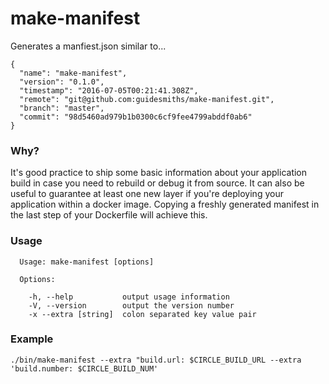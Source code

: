# make-manifest
Generates a manfiest.json similar to...
```
{
  "name": "make-manifest",
  "version": "0.1.0",
  "timestamp": "2016-07-05T00:21:41.308Z",
  "remote": "git@github.com:guidesmiths/make-manifest.git",
  "branch": "master",
  "commit": "98d5460ad979b1b0300c6cf9fee4799abddf0ab6"
}
```
### Why?
It's good practice to ship some basic information about your application build in case you need to rebuild or debug it from source. It can also be useful to guarantee at least one new layer if you're deploying your application within a docker image. Copying a freshly generated manifest in the last step of your Dockerfile will achieve this.

### Usage
```
  Usage: make-manifest [options]

  Options:

    -h, --help           output usage information
    -V, --version        output the version number
    -x --extra [string]  colon separated key value pair
```
### Example
```
./bin/make-manifest --extra "build.url: $CIRCLE_BUILD_URL --extra 'build.number: $CIRCLE_BUILD_NUM'
```